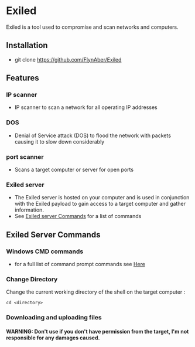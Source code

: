 # Exiled
Exiled is a tool used to compromise and scan networks and computers. 
## Installation
- git clone https://github.com/FlynAber/Exiled
## Features
### IP scanner
- IP scanner to scan a network for all operating IP addresses
### DOS
- Denial of Service attack (DOS) to flood the network with packets causing it to slow down considerably
### port scanner
- Scans a target computer or server for open ports
### Exiled server
- The Exiled server is hosted on your computer and is used in conjunction with the Exiled payload to gain access to a target computer and gather information.
- See <a href="https://github.com/FlynAber/Exiled#Exiled-server">Exiled server Commands</a> for a list of commands
## Exiled Server Commands
### Windows CMD commands
 - for a full list of command prompt commands see <a href="https://docs.microsoft.com/en-us/windows-server/administration/windows-commands/windows-commands">Here</a>
### Change Directory
Change the current working directory of the shell on the target computer :
```
cd <directory>
```
### Downloading and uploading files

#### WARNING: Don't use if you don't have permission from the target, I'm not responsible for any damages caused.
